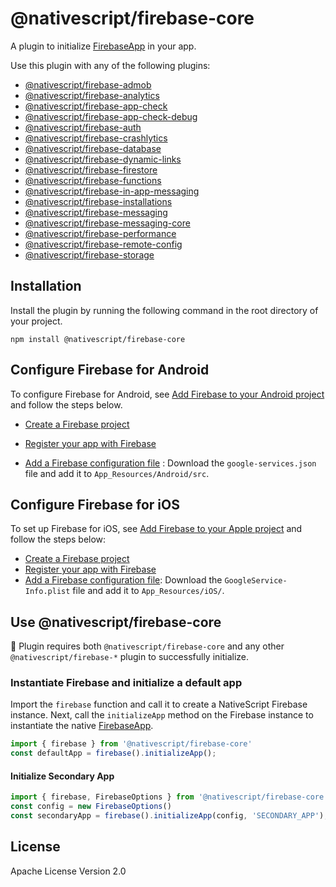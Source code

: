 # @nativescript/firebase-core

A plugin to initialize [FirebaseApp](https://firebase.google.com/docs/reference/android/com/google/firebase/FirebaseApp) in your app.

Use this plugin with any of the following plugins:

- [@nativescript/firebase-admob](../firebase-admob/)
- [@nativescript/firebase-analytics](../firebase-admob/)
- [@nativescript/firebase-app-check](../firebase-app-check/)
- [@nativescript/firebase-app-check-debug](../firebase-app-check-debug/)
- [@nativescript/firebase-auth](../firebase-auth/)
- [@nativescript/firebase-crashlytics](../firebase-analytics/)
- [@nativescript/firebase-database](../firebase-database/)
- [@nativescript/firebase-dynamic-links](../firebase-dynamic-links/)
- [@nativescript/firebase-firestore](../firebase-firestore/)
- [@nativescript/firebase-functions](../firebase-functions/)
- [@nativescript/firebase-in-app-messaging](../firebase-in-app-messaging/)
- [@nativescript/firebase-installations](../firebase-installations/)
- [@nativescript/firebase-messaging](../firebase-messaging/)
- [@nativescript/firebase-messaging-core](../firebase-messaging-core/)
- [@nativescript/firebase-performance](../firebase-performance/)
- [@nativescript/firebase-remote-config](../firebase-remote-config/)
- [@nativescript/firebase-storage](../firebase-storage/)

## Installation

Install the plugin by running the following command in the root directory of your project.

```cli
npm install @nativescript/firebase-core
```
## Configure Firebase for Android

To configure Firebase for Android, see [Add Firebase to your Android project](https://firebase.google.com/docs/android/setup) and follow the steps below. 

- [Create a Firebase project](https://firebase.google.com/docs/android/setup#create-firebase-project)

- [Register your app with Firebase](https://firebase.google.com/docs/android/setup#register-app)

- [Add a Firebase configuration file](https://firebase.google.com/docs/android/setup#add-config-file) : Download the `google-services.json` file and add it to `App_Resources/Android/src`.

## Configure Firebase for iOS

To set up Firebase for iOS, see [Add Firebase to your Apple project](https://firebase.google.com/docs/ios/setup) and follow the steps below:
- [Create a Firebase project](https://firebase.google.com/docs/ios/setup#create-firebase-project)
- [Register your app with Firebase](https://firebase.google.com/docs/ios/setup#register-app)
-  [Add a Firebase configuration file](https://firebase.google.com/docs/ios/setup#add-config-file): Download the `GoogleService-Info.plist` file and add it to `App_Resources/iOS/`.

## Use @nativescript/firebase-core

 🚨 Plugin requires both `@nativescript/firebase-core` and any other `@nativescript/firebase-*` plugin to successfully initialize.

### Instantiate Firebase and initialize a default app

Import the `firebase` function and call it to create a NativeScript Firebase instance. Next, call the `initializeApp` method on the Firebase instance to instantiate the native [FirebaseApp](https://firebase.google.com/docs/reference/android/com/google/firebase/FirebaseApp).
 
```ts
import { firebase } from '@nativescript/firebase-core'
const defaultApp = firebase().initializeApp();
```

#### Initialize Secondary App

```ts
import { firebase, FirebaseOptions } from '@nativescript/firebase-core'
const config = new FirebaseOptions()
const secondaryApp = firebase().initializeApp(config, 'SECONDARY_APP');
```


## License

Apache License Version 2.0
